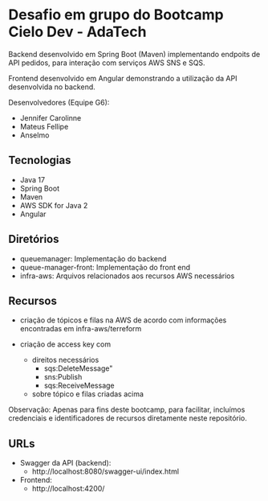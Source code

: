 # Desafio em grupo do Bootcamp Cielo Dev - AdaTech

Backend desenvolvido em Spring Boot (Maven) implementando
endpoits de API pedidos, para interação com serviços AWS
SNS e SQS.

Frontend desenvolvido em Angular demonstrando a utilização
da API desenvolvida no backend. 

Desenvolvedores (Equipe G6):
- Jennifer Carolinne
- Mateus Fellipe
- Anselmo

## Tecnologias

- Java 17
- Spring Boot
- Maven
- AWS SDK for Java 2
- Angular

## Diretórios

- queuemanager: Implementação do backend
- queue-manager-front:  Implementação do front end
- infra-aws: Arquivos relacionados aos recursos AWS necessários

## Recursos

- criação de tópicos e filas na AWS de acordo com informações
  encontradas em infra-aws/terreform

- criação de access key com
  - direitos necessários
    - sqs:DeleteMessage"
    - sns:Publish
    - sqs:ReceiveMessage
  - sobre tópico e filas criadas acima

Observação: Apenas para fins deste bootcamp, para facilitar,
incluímos credenciais e identificadores de recursos 
diretamente neste repositório.

## URLs

- Swagger da API (backend):
  - http://localhost:8080/swagger-ui/index.html
- Frontend:
  - http://localhost:4200/
